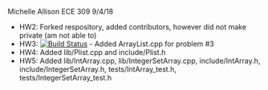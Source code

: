 Michelle Allison
ECE 309
9/4/18
* HW2: Forked respository, added contributors, however did not make private (am not able to)
* HW3: [![Build Status](https://travis-ci.com/mallisonNCSU/ece309-fall18-malliso.svg?token=Sk3sy9yHatoUW3epYZzC&branch=master)](https://travis-ci.com/mallisonNCSU/ece309-fall18-malliso) - Added ArrayList.cpp for problem #3
* HW4: Added lib/Plist.cpp and include/Plist.h
* HW5: Added lib/IntArray.cpp, lib/IntegerSetArray.cpp, include/IntArray.h, include/IntegerSetArray.h, tests/IntArray_test.h, tests/IntegerSetArray_test.h
